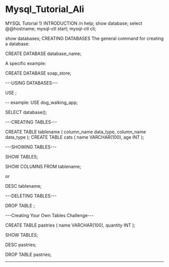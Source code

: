 # Mysql_Tutorial_Ali
<head>MYSQL Tutorial</head>
<title>My SQL tutorial</title>
1) INTRODUCTION /n
help;
show database;
select @@hostname;
mysql-ctl start;
mysql-ctl cli;

show databases;
CREATING DATABASES
The general command for creating a database:

CREATE DATABASE database_name; 

A specific example:

CREATE DATABASE soap_store; 


---USING DATABASES---

USE <database name>;
 
-- example:
USE dog_walking_app;
 
SELECT database();

---CREATING TABLES---

CREATE TABLE tablename
  (
    column_name data_type,
    column_name data_type
  );
CREATE TABLE cats
  (
    name VARCHAR(100),
    age INT
  );
  
  ---SHOWING TABLES---
  
  SHOW TABLES;
 
SHOW COLUMNS FROM tablename;
 
 or 
 
DESC tablename;

---DELETING TABLES---

DROP TABLE <tablename>;

---Creating Your Own Tables Challenge---

CREATE TABLE pastries
  (
    name VARCHAR(100),
    quantity INT
  );
 
SHOW TABLES;
 
DESC pastries;
 
DROP TABLE pastries;

---------------------------------------
